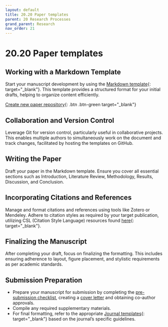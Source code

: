 ```yaml
---
layout: default
title: 20.20 Paper templates
parent: 20 Research Processes
grand_parent: Research
nav_order: 21
---
```


# 20.20 Paper templates

## Working with a Markdown Template

Start your manuscript development by using the [Markdown template](https://github.com/digital-work-lab/paper-template){: target="_blank"}. This template provides a structured format for your initial drafts, helping to organize content efficiently.

[Create new paper repository](https://github.com/digital-work-lab/paper-template/blob/main/CONTRIBUTING.md#setup){: .btn .btn-green target="_blank"}

## Collaboration and Version Control

Leverage Git for version control, particularly useful in collaborative projects. This enables multiple authors to simultaneously work on the document and track changes, facilitated by hosting the templates on GitHub.

## Writing the Paper

Draft your paper in the Markdown template. Ensure you cover all essential sections such as Introduction, Literature Review, Methodology, Results, Discussion, and Conclusion.

## Incorporating Citations and References

Manage and format citations and references using tools like Zotero or Mendeley. Adhere to citation styles as required by your target publication, utilizing CSL (Citation Style Language) resources found [here](https://github.com/citation-style-language/styles){: target="_blank"}.

## Finalizing the Manuscript

After completing your draft, focus on finalizing the formatting. This includes ensuring adherence to layout, figure placement, and stylistic requirements as per academic standards.

## Submission Preparation

- Prepare your manuscript for submission by completing the [pre-submission checklist](20.30.pre-submission.html), creating a [cover letter](20.31.coverletter.html) and obtaining co-author approvals.
- Compile any required supplementary materials.
- For final formatting, refer to the appropriate [Journal templates](https://github.com/digital-work-lab/templates){: target="_blank"} based on the journal’s specific guidelines.
